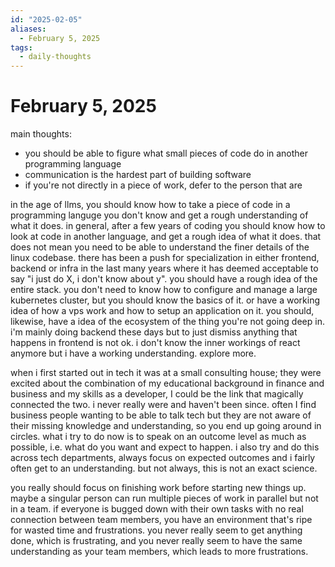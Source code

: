 ```yaml
---
id: "2025-02-05"
aliases:
  - February 5, 2025
tags:
  - daily-thoughts
---
```


# February 5, 2025

main thoughts:
- you should be able to figure what small pieces of code do in another programming language
- communication is the hardest part of building software
- if you're not directly in a piece of work, defer to the person that are

in the age of llms, you should know how to take a piece of code in a programming languge you don't know and get a rough understanding of what it does. in general, after a few years of coding you should know how to look at code in another language, and get a rough idea of what it does. that does not mean you need to be able to understand the finer details of the linux codebase. there has been a push for specialization in either frontend, backend or infra in the last many years where it has deemed acceptable to say "i just do X, i don't know about y". you should have a rough idea of the entire stack. you don't need to know how to configure and manage a large kubernetes cluster, but you should know the basics of it. or have a working idea of how a vps work and how to setup an application on it. you should, likewise, have a idea of the ecosystem of the thing you're not going deep in. i'm mainly doing backend these days but to just dismiss anything that happens in frontend is not ok. i don't know the inner workings of react anymore but i have a working understanding. explore more.

when i first started out in tech it was at a small consulting house; they were excited about the combination of my educational background in finance and business and my skills as a developer, I could be the link that magically connected the two. i never really were and haven't been since. often I find business people wanting to be able to talk tech but they are not aware of their missing knowledge and understanding, so you end up going around in circles. what i try to do now is to speak on an outcome level as much as possible, i.e. what do you want and expect to happen. i also try and do this across tech departments, always focus on expected outcomes and i fairly often get to an understanding. but not always, this is not an exact science.

you really should focus on finishing work before starting new things up. maybe a singular person can run multiple pieces of work in parallel but not in a team. if everyone is bugged down with their own tasks with no real connection between team members, you have an environment that's ripe for wasted time and frustrations. you never really seem to get anything done, which is frustrating, and you never really seem to have the same understanding as your team members, which leads to more frustrations.
